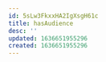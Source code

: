 ```yaml
---
id: 5sLw3FkxxHA2IgXsgH61c
title: hasAudience
desc: ''
updated: 1636651955296
created: 1636651955296
---
```





